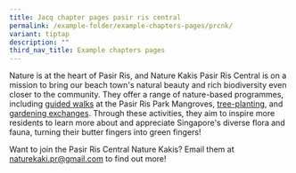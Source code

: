 ```yaml
---
title: Jacq chapter pages pasir ris central
permalink: /example-folder/example-chapters-pages/prcnk/
variant: tiptap
description: ""
third_nav_title: Example chapters pages
---
```

<p>Nature is at the heart of Pasir Ris, and Nature Kakis Pasir Ris Central
is on a mission to bring our beach town's natural beauty and rich biodiversity
even closer to the community. They offer a range of nature-based programmes,
including <a href="" rel="noopener noreferrer nofollow" target="_blank">guided walks</a> at
the Pasir Ris Park Mangroves, <a href="" rel="noopener noreferrer nofollow" target="_blank">tree-planting</a>, and <a href="" rel="noopener noreferrer nofollow" target="_blank">gardening exchanges</a>. Through these activities, they aim to
inspire more residents to learn more about and appreciate Singapore's diverse
flora and fauna, turning their butter fingers into green fingers!</p>
<p>Want to join the Pasir Ris Central Nature Kakis? Email them at <a href="mailto:&quot;naturekaki.pr@gmail.com&quot;" rel="noopener noreferrer nofollow" target="_blank">naturekaki.pr@gmail.com</a> to
find out more!</p>